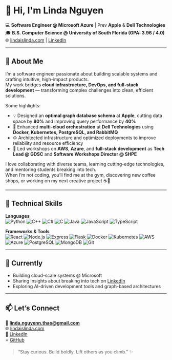 # 👋 Hi, I'm Linda Nguyen  

💻 **Software Engineer @ Microsoft Azure** | Prev **Apple** & **Dell Technologies**  
🎓 **B.S. Computer Science @ University of South Florida (GPA: 3.96 / 4.0)**  
🌐 [lindaislinda.com](https://lindaislinda.com) | [LinkedIn](https://www.linkedin.com/in/linda--nguyen)  

---

## 🚀 About Me  

I’m a software engineer passionate about building scalable systems and crafting intuitive, high-impact products.  
My work bridges **cloud infrastructure, DevOps, and full-stack development** — transforming complex challenges into clean, efficient solutions.

Some highlights:
- 💡 Designed an **optimal graph database schema** at **Apple**, cutting data space by **80%** and improving query performance by **40%**  
- 🐳 Enhanced **multi-cloud orchestration** at **Dell Technologies** using **Docker, Kubernetes, PostgreSQL, and RabbitMQ**  
- ⚙️ Architected infrastructure and optimized deployments to improve reliability and resource efficiency  
- 🎤 Led workshops on **AWS**, **Azure**, and **full-stack development** as **Tech Lead @ GDSC** and **Software Workshops Director @ SHPE**  

I love collaborating with diverse teams, learning cutting-edge technologies, and mentoring students breaking into tech.  
When I’m not coding, you’ll find me at the gym, discovering new coffee shops, or working on my next creative project ☕💪  

---

## 🧠 Technical Skills  

**Languages**  
![Python](https://img.shields.io/badge/Python-000000?style=for-the-badge&logo=python)
![C++](https://img.shields.io/badge/C++-000000?style=for-the-badge&logo=cplusplus)
![C#](https://img.shields.io/badge/C#-000000?style=for-the-badge&logo=csharp)
![C](https://img.shields.io/badge/C-000000?style=for-the-badge&logo=c)
![Java](https://img.shields.io/badge/Java-000000?style=for-the-badge&logo=java)
![JavaScript](https://img.shields.io/badge/JavaScript-000000?style=for-the-badge&logo=javascript)
![TypeScript](https://img.shields.io/badge/TypeScript-000000?style=for-the-badge&logo=typescript)

**Frameworks & Tools**  
![React](https://img.shields.io/badge/React-000000?style=for-the-badge&logo=react)
![Node.js](https://img.shields.io/badge/Node.js-000000?style=for-the-badge&logo=node.js)
![Express](https://img.shields.io/badge/Express-000000?style=for-the-badge&logo=express)
![Flask](https://img.shields.io/badge/Flask-000000?style=for-the-badge&logo=flask)
![Docker](https://img.shields.io/badge/Docker-000000?style=for-the-badge&logo=docker)
![Kubernetes](https://img.shields.io/badge/Kubernetes-000000?style=for-the-badge&logo=kubernetes)
![AWS](https://img.shields.io/badge/AWS-000000?style=for-the-badge&logo=amazonaws)
![Azure](https://img.shields.io/badge/Azure-000000?style=for-the-badge&logo=microsoftazure)
![PostgreSQL](https://img.shields.io/badge/PostgreSQL-000000?style=for-the-badge&logo=postgresql)
![MongoDB](https://img.shields.io/badge/MongoDB-000000?style=for-the-badge&logo=mongodb)
![Git](https://img.shields.io/badge/Git-000000?style=for-the-badge&logo=git)

---

## 🌱 Currently  
- Building cloud-scale systems @ Microsoft  
- Sharing insights about breaking into tech on [LinkedIn](https://www.linkedin.com/in/linda--nguyen)  
- Exploring AI-driven development tools and graph-based architectures  

---

## 📫 Let’s Connect  
📧 **linda.nguyenn.thao@gmail.com**  
🌐 [lindaislinda.com](https://lindaislinda.com)  
🔗 [LinkedIn](https://www.linkedin.com/in/linda--nguyen)  
⭐ [GitHub](https://github.com/lindaislinda)  

> “Stay curious. Build boldly. Lift others as you climb.” ✨
